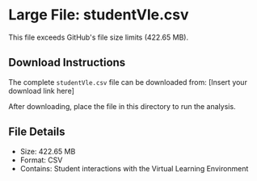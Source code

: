 # Large File: studentVle.csv

This file exceeds GitHub's file size limits (422.65 MB).

## Download Instructions

The complete `studentVle.csv` file can be downloaded from:
[Insert your download link here]

After downloading, place the file in this directory to run the analysis.

## File Details
- Size: 422.65 MB
- Format: CSV
- Contains: Student interactions with the Virtual Learning Environment
